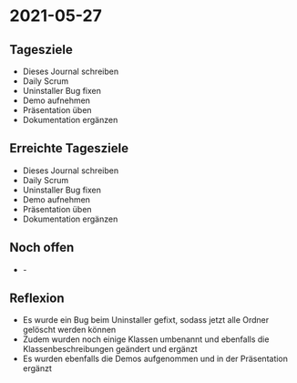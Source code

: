 # 2021-05-27
## Tagesziele
* Dieses Journal schreiben
* Daily Scrum
* Uninstaller Bug fixen
* Demo aufnehmen
* Präsentation üben
* Dokumentation ergänzen
## Erreichte Tagesziele
* Dieses Journal schreiben
* Daily Scrum
* Uninstaller Bug fixen
* Demo aufnehmen
* Präsentation üben
* Dokumentation ergänzen
## Noch offen
* \-
## Reflexion
* Es wurde ein Bug beim Uninstaller gefixt, sodass jetzt alle Ordner gelöscht werden können
* Zudem wurden noch einige Klassen umbenannt und ebenfalls die Klassenbeschreibungen geändert und ergänzt
* Es wurden ebenfalls die Demos aufgenommen und in der Präsentation ergänzt